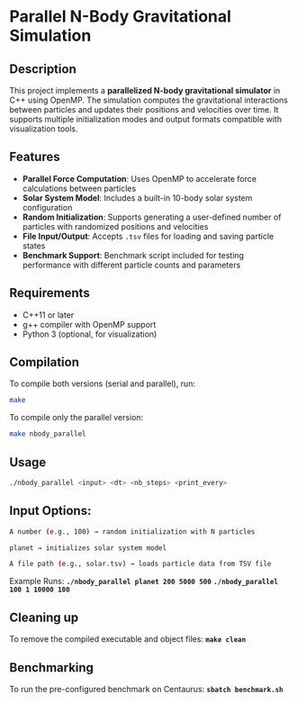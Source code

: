 # Parallel N-Body Gravitational Simulation

## Description
This project implements a **parallelized N-body gravitational simulator** in C++ using OpenMP. The simulation computes the gravitational interactions between particles and updates their positions and velocities over time. It supports multiple initialization modes and output formats compatible with visualization tools.

## Features
- **Parallel Force Computation**: Uses OpenMP to accelerate force calculations between particles
- **Solar System Model**: Includes a built-in 10-body solar system configuration
- **Random Initialization**: Supports generating a user-defined number of particles with randomized positions and velocities
- **File Input/Output**: Accepts `.tsv` files for loading and saving particle states
- **Benchmark Support**: Benchmark script included for testing performance with different particle counts and parameters

## Requirements
- C++11 or later
- g++ compiler with OpenMP support
- Python 3 (optional, for visualization)

## Compilation
To compile both versions (serial and parallel), run:

```bash
make
```
To compile only the parallel version:
```bash
make nbody_parallel
```
## Usage
```bash
./nbody_parallel <input> <dt> <nb_steps> <print_every>
```
## Input Options:
```bash
A number (e.g., 100) → random initialization with N particles

planet → initializes solar system model

A file path (e.g., solar.tsv) → loads particle data from TSV file
```
Example Runs:
**`./nbody_parallel planet 200 5000 500`**
**`./nbody_parallel 100 1 10000 100`**

## Cleaning up
To remove the compiled executable and object files:
**`make clean`**

## Benchmarking
To run the pre-configured benchmark on Centaurus:
**`sbatch benchmark.sh`**
